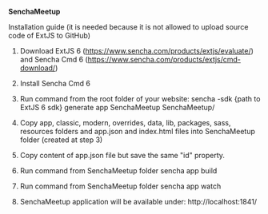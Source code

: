 <b>SenchaMeetup</b>

Installation guide (it is needed because it is not allowed to upload source code of ExtJS to GitHub)

1) Download ExtJS 6 (https://www.sencha.com/products/extjs/evaluate/) and Sencha Cmd 6 (https://www.sencha.com/products/extjs/cmd-download/)

2) Install Sencha Cmd 6

3) Run command from the root folder of your website: sencha -sdk {path to ExtJS 6 sdk} generate app SenchaMeetup SenchaMeetup/

4) Copy app, classic, modern, overrides, data, lib, packages, sass, resources folders and app.json and index.html files into SenchaMeetup folder (created at step 3)

5) Copy content of app.json file but save the same "id" property.

6) Run command from SenchaMeetup folder sencha app build

7) Run command from SenchaMeetup folder sencha app watch

8) SenchaMeetup application will be available under: http://localhost:1841/
